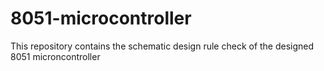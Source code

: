 # 8051-microcontroller
This repository contains the schematic design rule check of the designed 8051 microncontroller 
